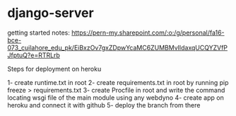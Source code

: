 # django-server
getting started notes: https://pern-my.sharepoint.com/:o:/g/personal/fa16-bce-073_cuilahore_edu_pk/EiBxzOv7gxZDpwYcaMC6ZUMBMvIldaxqUCQYZVfPJfptuQ?e=RTRLrb


Steps for deployment on heroku


1- create runtime.txt in root
2- create requirements.txt in root by running pip freeze > requirements.txt
3- create Procfile in root and write the command locating wsgi file of the main module using any webdyno 
4- create app on heroku and connect it with github
5- deploy the branch from there

